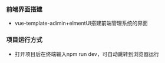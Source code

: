 ### 前端界面搭建
* vue-template-adimin+elmentUI搭建前端管理系统的界面
### 项目运行方式
* 打开项目后在终端输入npm run dev，可自动跳转到浏览器运行
